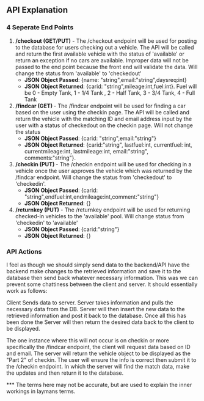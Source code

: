 ## API Explanation

### 4 Seperate End Points

1. <b>/checkout (GET/PUT)</b> - The /checkout endpoint will be used for posting to the database for users checking out a vehicle. The API will be called and return the first available vehicle with the status of 'available' or return an exception if no cars are available. Improper data will not be passed to the end point because the front end will validate the data. Will change the status from 'available' to 'checkedout'
    * <b>JSON Object Passed</b>: {name: "string",email:"string",daysreq:int}
    * <b>JSON Object Returned</b>: {carid: "string",mileage:int,fuel:int}. Fuel will be 0 - Empty Tank, 1 - 1/4 Tank , 2 - Half Tank, 3 - 3/4 Tank, 4 - Full Tank
2. <b>/findcar (GET) </b>- The /findcar endpoint will be used for finding a car based on the user using the checkin page. The API will be called and return the vehicle with the matching ID and email address  input by the user with a status of checkedout on the checkin page. Will not change the status
    * <b>JSON Object Passed</b>: {carid: "string",email:"string"}
    * <b>JSON Object Returned</b>: {carid:"string", lastfuel:int, currentfuel: int, currentmileage:int, lastmileage:int, email:"string", comments:"string"}.
3. <b>/checkin (PUT) </b>- The /checkin endpoint will be used for checking in a vehicle once the user approves the vehicle which was returned by the /findcar endpoint. Will  change the status from 'checkedout' to 'checkedin'.
    * <b>JSON Object Passed</b>: {carid: "string",endfuel:int,endmileage:int,comment:"string"}
    * <b>JSON Object Returned</b>: {}
4. <b>/returnkey (PUT)</b> - The /returnkey endpoint will be used for returning checked-in vehicles to the 'available' pool. Will change status from 'checkedin' to 'available'
    * <b>JSON Object Passed</b>: {carid:"string"}
    * <b>JSON Object Returned</b>: {}

### API Actions
    
<p>I feel as though we should simply send data to the backend/API have the backend make changes to the retrieved information and save it to the database then send back whatever necessary information. This was we can prevent some chattiness between the client and server. It should essentially work as follows:</p>
<p>
Client Sends data to server. Server takes information and pulls the necessary data from the DB. Server will then insert the new data to the retrieved information and post it back to the database. Once all this has been done the Server will then return the desired data back to the client to be displayed.</p>
<p>
The one instance where this will not occur is on checkin or more specifically the /findcar endpoint, the client will request data based on ID and email. The server will return the vehicle object to be displayed as the "Part 2" of checkin. The user will ensure the info is correct then submit it to the /checkin endpoint. In which the server will find the match data, make the updates and then return it to the database.</p>

*** The terms here may not be accurate, but are used to explain the inner workings in laymans terms.
